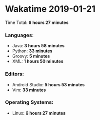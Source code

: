 # Wakatime 2019-01-21

Time Total: **6 hours 27 minutes**

### Languages:
- Java: **3 hours 58 minutes** 
- Python: **33 minutes** 
- Groovy: **5 minutes** 
- XML: **1 hours 50 minutes** 

### Editors:
- Android Studio: **5 hours 53 minutes** 
- Vim: **33 minutes** 

### Operating Systems:
- Linux: **6 hours 27 minutes** 


